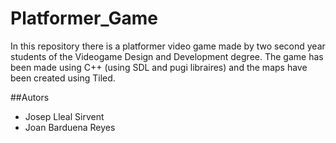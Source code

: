 # Platformer_Game
In this repository there is a platformer video game made by two second year students of the Videogame Design and Development degree.
The game has been made using C++ (using SDL and pugi libraires) and the maps have been created using Tiled.

##Autors
- Josep Lleal Sirvent
- Joan Barduena Reyes
